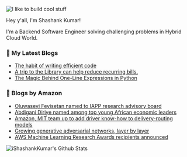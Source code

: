 ![I like to build cool stuff](https://res.cloudinary.com/dt8g3rhcy/image/upload/v1595929574/i_like_to_build_cool_shit._1_nzbwjh.png)

Hey y'all, I'm Shashank Kumar! 

I'm a Backend Software Engineer solving challenging problems in Hybrid Cloud World.

### 📕 My Latest Blogs
<!-- BLOG-POST-LIST:START -->
- [The habit of writing efficient code](https://medium.com/@ishashankkumar/the-habit-of-writing-efficient-code-153b05f04269?source=rss-d24dda280d5f------2)
- [A trip to the Library can help reduce recurring bills.](https://medium.com/swlh/a-trip-to-the-library-can-help-reduce-recurring-bills-23bca495cdf5?source=rss-d24dda280d5f------2)
- [The Magic Behind One-Line Expressions in Python](https://medium.com/swlh/the-magic-behind-one-line-expressions-in-python-816c10180c5c?source=rss-d24dda280d5f------2)
<!-- BLOG-POST-LIST:END -->

### 📕 Blogs by Amazon
<!-- AMAZON-BLOG-POST-LIST:START -->
- [Oluwaseyi Feyisetan named to IAPP research advisory board](https://www.amazon.science/latest-news/oluwaseyi-feyisetan-named-to-iapp-research-advisory-board)
- [Abdigani Diriye named among top young African economic leaders](https://www.amazon.science/latest-news/abdigani-diriye-named-among-top-young-african-economic-leaders)
- [Amazon, MIT team up to add driver know-how to delivery-routing models](https://www.amazon.science/blog/amazon-mit-team-up-to-add-driver-know-how-to-delivery-routing-models)
- [Growing generative adversarial networks, layer by layer](https://www.amazon.science/blog/growing-generative-adversarial-networks-layer-by-layer)
- [AWS Machine Learning Research Awards recipients announced](https://www.amazon.science/research-awards/program-updates/aws-machine-learning-research-awards-recipients-announced)
<!-- AMAZON-BLOG-POST-LIST:END -->



<img align="center" alt="iShashankKumar's Github Stats" src="https://github-readme-stats.vercel.app/api?username=ishashankkumar&show_icons=true&hide_border=true" />
